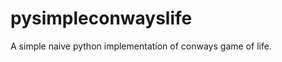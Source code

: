 pysimpleconwayslife
===================

A simple naive python implementation of conways game of life. 